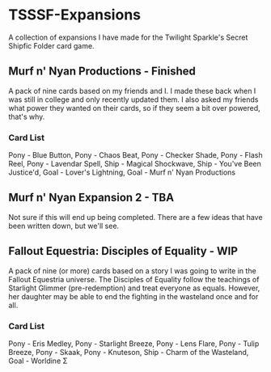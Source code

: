 # TSSSF-Expansions
A collection of expansions I have made for the Twilight Sparkle's Secret Shipfic Folder card game.

## Murf n' Nyan Productions - Finished
A pack of nine cards based on my friends and I. I made these back when I was still in college and only recently updated them. I also asked my friends what power they wanted on their cards, so if they seem a bit over powered, that's why.
### Card List
Pony - Blue Button,
Pony - Chaos Beat,
Pony - Checker Shade,
Pony - Flash Reel,
Pony - Lavendar Spell,
Ship - Magical Shockwave,
Ship - You've Been Justice'd,
Goal - Lover's Lightning,
Goal - Murf n' Nyan Productions

## Murf n' Nyan Expansion 2 - TBA
Not sure if this will end up being completed. There are a few ideas that have been written down, but we'll see.

## Fallout Equestria: Disciples of Equality - WIP
A pack of nine (or more) cards based on a story I was going to write in the Fallout Equestria universe. The Disciples of Equality follow the teachings of Starlight Glimmer (pre-redemption) and treat everyone as equals. However, her daughter may be able to end the fighting in the wasteland once and for all.
### Card List
Pony - Eris Medley,
Pony - Starlight Breeze,
Pony - Lens Flare,
Pony - Tulip Breeze,
Pony - Skaak,
Pony - Knuteson,
Ship - Charm of the Wasteland,
Goal - Worldine Σ
